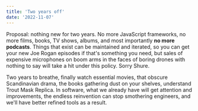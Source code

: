 ```yaml
---
title: 'Two years off'
date: '2022-11-07'
---
```


Proposal: nothing new for two years. No more JavaScript frameworks, no more films, books, TV shows, albums, and most importantly **no more podcasts**. Things that exist can be maintained and iterated, so you can get your new Joe Rogan episodes if that's something you need, but sales of expensive microphones on boom arms in the faces of boring drones with nothing to say will take a hit under this policy. Sorry Shure.

Two years to breathe, finally watch essential movies, that obscure Scandinavian drama, the books gathering dust on your shelves, understand Trout Mask Replica. In software, what we already have will get attention and improvements, the endless reinvention can stop smothering engineers, and we'll have better refined tools as a result.
